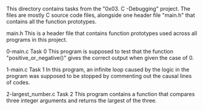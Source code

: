 This directory contains tasks from the "0x03. C -Debugging" project.
The files are mostly C source code files, alongside one header file "main.h" that contains all the function prototypes.


main.h
This is a header file that contains function prototypes used across all programs in this project.

0-main.c
Task 0
This program is supposed to test that the function "positive_or_negative()" gives the correct output when given the case of 0.

1-main.c
Task 1
In this program, an infinite loop caused by the logic in the program was supposed to be stopped by commenting out the causal lines of codes.

2-largest_number.c
Task 2
This program contains a function that compares three integer arguments and returns the largest of the three.
